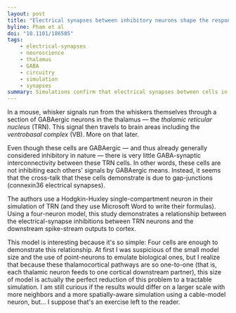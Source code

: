 ```yaml
---
layout: post
title: "Electrical synapses between inhibitory neurons shape the responses of principal neurons to transient inputs in the thalamus"
byline: Pham et al
doi: "10.1101/186585"
tags:
    - electrical-synapses
    - neuroscience
    - thalamus
    - GABA
    - circuitry
    - simulation
    - synapses
summary: Simulations confirm that electrical synapses between cells in mouse whisker thalamus have significant impact on the downstream spike-stream signals sent to cortex.
---
```


In a mouse, whisker signals run from the whiskers themselves through a section of GABAergic neurons in the thalamus — the _thalamic reticular nucleus_ (TRN). This signal then travels to brain areas including the _ventrobasal complex_ (VB). More on that later.

Even though these cells are GABAergic — and thus already generally considered inhibitory in nature — there is very little GABA-synaptic interconnectivity between these TRN cells. In other words, these cells are not inhibiting each others' signals by GABAergic means. Instead, it seems that the cross-talk that these cells demonstrate is due to gap-junctions (connexin36 electrical synapses).

The authors use a Hodgkin-Huxley single-compartment neuron in their simulation of TRN (and they use Microsoft Word to write their formulas). Using a four-neuron model, this study demonstrates a relationship between the electrical-synapse inhibitions between TRN neurons and the downstream spike-stream outputs to cortex.

This model is interesting because it's so simple: Four cells are enough to demonstrate this relationship. At first I was suspicious of the small model size and the use of point-neurons to emulate biological ones, but I realize that because these thalamocortical pathways are so one-to-one (that is, each thalamic neuron feeds to one cortical downstream partner), this size of model is actually the perfect reduction of this problem to a tractable simulation. I am still curious if the results would differ on a larger scale with more neighbors and a more spatially-aware simulation using a cable-model neuron, but... I suppose that's an exercise left to the reader.

